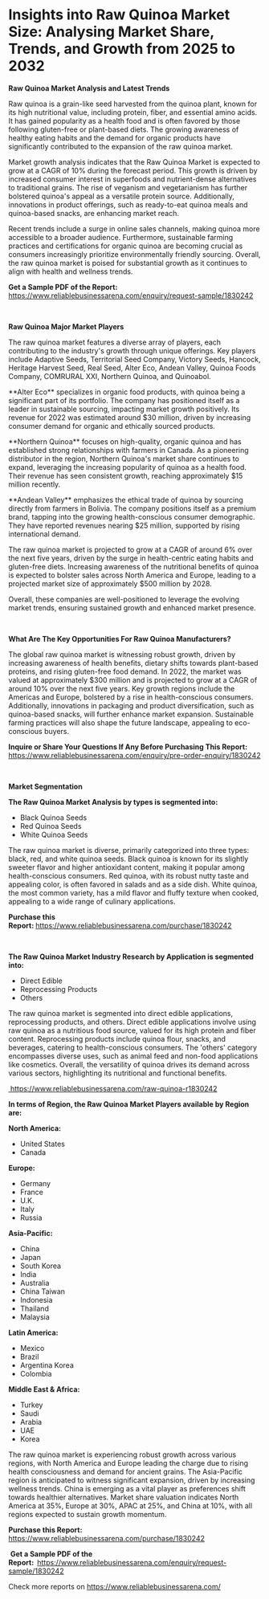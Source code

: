 <p><h1>Insights into Raw Quinoa Market Size: Analysing Market Share, Trends, and Growth from 2025 to 2032</h1></p><p><strong>Raw Quinoa Market Analysis and Latest Trends</strong></p>
<p><p>Raw quinoa is a grain-like seed harvested from the quinoa plant, known for its high nutritional value, including protein, fiber, and essential amino acids. It has gained popularity as a health food and is often favored by those following gluten-free or plant-based diets. The growing awareness of healthy eating habits and the demand for organic products have significantly contributed to the expansion of the raw quinoa market.</p><p>Market growth analysis indicates that the Raw Quinoa Market is expected to grow at a CAGR of 10% during the forecast period. This growth is driven by increased consumer interest in superfoods and nutrient-dense alternatives to traditional grains. The rise of veganism and vegetarianism has further bolstered quinoa's appeal as a versatile protein source. Additionally, innovations in product offerings, such as ready-to-eat quinoa meals and quinoa-based snacks, are enhancing market reach.</p><p>Recent trends include a surge in online sales channels, making quinoa more accessible to a broader audience. Furthermore, sustainable farming practices and certifications for organic quinoa are becoming crucial as consumers increasingly prioritize environmentally friendly sourcing. Overall, the raw quinoa market is poised for substantial growth as it continues to align with health and wellness trends.</p></p>
<p><strong>Get a Sample PDF of the Report:&nbsp;</strong> <a href="https://www.reliablebusinessarena.com/enquiry/request-sample/1830242?utm_campaign=2039&utm_medium=2&utm_source=Github&utm_content=ia&utm_term=14022025&utm_id=raw-quinoa">https://www.reliablebusinessarena.com/enquiry/request-sample/1830242</a></p>
<p>&nbsp;</p>
<p><strong>Raw Quinoa Major Market Players</strong></p>
<p><p>The raw quinoa market features a diverse array of players, each contributing to the industry's growth through unique offerings. Key players include Adaptive Seeds, Territorial Seed Company, Victory Seeds, Hancock, Heritage Harvest Seed, Real Seed, Alter Eco, Andean Valley, Quinoa Foods Company, COMRURAL XXI, Northern Quinoa, and Quinoabol.</p><p>**Alter Eco** specializes in organic food products, with quinoa being a significant part of its portfolio. The company has positioned itself as a leader in sustainable sourcing, impacting market growth positively. Its revenue for 2022 was estimated around $30 million, driven by increasing consumer demand for organic and ethically sourced products.</p><p>**Northern Quinoa** focuses on high-quality, organic quinoa and has established strong relationships with farmers in Canada. As a pioneering distributor in the region, Northern Quinoa's market share continues to expand, leveraging the increasing popularity of quinoa as a health food. Their revenue has seen consistent growth, reaching approximately $15 million recently.</p><p>**Andean Valley** emphasizes the ethical trade of quinoa by sourcing directly from farmers in Bolivia. The company positions itself as a premium brand, tapping into the growing health-conscious consumer demographic. They have reported revenues nearing $25 million, supported by rising international demand.</p><p>The raw quinoa market is projected to grow at a CAGR of around 6% over the next five years, driven by the surge in health-centric eating habits and gluten-free diets. Increasing awareness of the nutritional benefits of quinoa is expected to bolster sales across North America and Europe, leading to a projected market size of approximately $500 million by 2028. </p><p>Overall, these companies are well-positioned to leverage the evolving market trends, ensuring sustained growth and enhanced market presence.</p></p>
<p>&nbsp;</p>
<p><strong>What Are The Key Opportunities For Raw Quinoa Manufacturers?</strong></p>
<p><p>The global raw quinoa market is witnessing robust growth, driven by increasing awareness of health benefits, dietary shifts towards plant-based proteins, and rising gluten-free food demand. In 2022, the market was valued at approximately $300 million and is projected to grow at a CAGR of around 10% over the next five years. Key growth regions include the Americas and Europe, bolstered by a rise in health-conscious consumers. Additionally, innovations in packaging and product diversification, such as quinoa-based snacks, will further enhance market expansion. Sustainable farming practices will also shape the future landscape, appealing to eco-conscious buyers.</p></p>
<p><strong>Inquire or Share Your Questions If Any Before Purchasing This Report:</strong> <a href="https://www.reliablebusinessarena.com/enquiry/pre-order-enquiry/1830242?utm_campaign=2039&utm_medium=2&utm_source=Github&utm_content=ia&utm_term=14022025&utm_id=raw-quinoa">https://www.reliablebusinessarena.com/enquiry/pre-order-enquiry/1830242</a></p>
<p>&nbsp;</p>
<p><strong>Market Segmentation</strong></p>
<p><strong>The Raw Quinoa Market Analysis by types is segmented into:</strong></p>
<p><ul><li>Black Quinoa Seeds</li><li>Red Quinoa Seeds</li><li>White Quinoa Seeds</li></ul></p>
<p><p>The raw quinoa market is diverse, primarily categorized into three types: black, red, and white quinoa seeds. Black quinoa is known for its slightly sweeter flavor and higher antioxidant content, making it popular among health-conscious consumers. Red quinoa, with its robust nutty taste and appealing color, is often favored in salads and as a side dish. White quinoa, the most common variety, has a mild flavor and fluffy texture when cooked, appealing to a wide range of culinary applications.</p></p>
<p><strong>Purchase this Report:&nbsp;</strong><a href="https://www.reliablebusinessarena.com/purchase/1830242?utm_campaign=2039&utm_medium=2&utm_source=Github&utm_content=ia&utm_term=14022025&utm_id=raw-quinoa">https://www.reliablebusinessarena.com/purchase/1830242</a></p>
<p>&nbsp;</p>
<p><strong>The Raw Quinoa Market Industry Research by Application is segmented into:</strong></p>
<p><ul><li>Direct Edible</li><li>Reprocessing Products</li><li>Others</li></ul></p>
<p><p>The raw quinoa market is segmented into direct edible applications, reprocessing products, and others. Direct edible applications involve using raw quinoa as a nutritious food source, valued for its high protein and fiber content. Reprocessing products include quinoa flour, snacks, and beverages, catering to health-conscious consumers. The 'others' category encompasses diverse uses, such as animal feed and non-food applications like cosmetics. Overall, the versatility of quinoa drives its demand across various sectors, highlighting its nutritional and functional benefits.</p></p>
<p><a href="https://www.reliablebusinessarena.com/raw-quinoa-r1830242?utm_campaign=2039&utm_medium=2&utm_source=Github&utm_content=ia&utm_term=14022025&utm_id=raw-quinoa">&nbsp;https://www.reliablebusinessarena.com/raw-quinoa-r1830242</a></p>
<p><strong>In terms of Region, the Raw Quinoa Market Players available by Region are:</strong></p>
<p>
    <p> <strong> North America: </strong>
        <ul>
            <li>United States</li>
            <li>Canada</li>
        </ul>
        </p> 
    <p> <strong> Europe: </strong>
        <ul>
            <li>Germany</li>
            <li>France</li>
            <li>U.K.</li>
            <li>Italy</li>
            <li>Russia</li>
        </ul>
        </p> 
    <p> <strong> Asia-Pacific: </strong>
        <ul>
            <li>China</li>
            <li>Japan</li>
            <li>South Korea</li>
            <li>India</li>
            <li>Australia</li>
            <li>China Taiwan</li>
            <li>Indonesia</li>
            <li>Thailand</li>
            <li>Malaysia</li>
        </ul>
        </p> 
    <p> <strong> Latin America: </strong>
        <ul>
            <li>Mexico</li>
            <li>Brazil</li>
            <li>Argentina Korea</li>
            <li>Colombia</li>
        </ul>
        </p> 
    <p> <strong> Middle East & Africa: </strong>
        <ul>
            <li>Turkey</li>
            <li>Saudi</li>
            <li>Arabia</li>
            <li>UAE</li>
            <li>Korea</li>
        </ul>
    </p>
    </p>
<p><p>The raw quinoa market is experiencing robust growth across various regions, with North America and Europe leading the charge due to rising health consciousness and demand for ancient grains. The Asia-Pacific region is anticipated to witness significant expansion, driven by increasing wellness trends. China is emerging as a vital player as preferences shift towards healthier alternatives. Market share valuation indicates North America at 35%, Europe at 30%, APAC at 25%, and China at 10%, with all regions expected to sustain growth momentum.</p></p>
<p><strong>Purchase this Report: </strong><a href="https://www.reliablebusinessarena.com/purchase/1830242?utm_campaign=2039&utm_medium=2&utm_source=Github&utm_content=ia&utm_term=14022025&utm_id=raw-quinoa">https://www.reliablebusinessarena.com/purchase/1830242</a></p>
<p>&nbsp;<strong>Get a Sample PDF of the Report:&nbsp;&nbsp;</strong><a href="https://www.reliablebusinessarena.com/enquiry/request-sample/1830242?utm_campaign=2039&utm_medium=2&utm_source=Github&utm_content=ia&utm_term=14022025&utm_id=raw-quinoa">https://www.reliablebusinessarena.com/enquiry/request-sample/1830242</a></p>
<p><strong></strong></p>
<p>Check more reports on <a href="https://www.reliablebusinessarena.com/?utm_campaign=2039&utm_medium=2&utm_source=Github&utm_content=ia&utm_term=14022025&utm_id=raw-quinoa">https://www.reliablebusinessarena.com/</a></p>